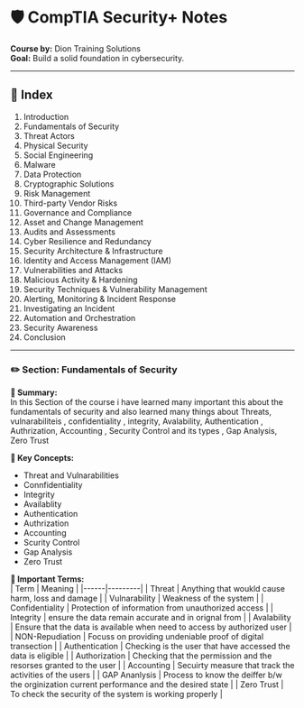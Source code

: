 # 🛡️ CompTIA Security+ Notes  
**Course by:** Dion Training Solutions  
**Goal:** Build a solid foundation in cybersecurity.


---

## 📘 Index

1. Introduction  
2. Fundamentals of Security  
3. Threat Actors  
4. Physical Security  
5. Social Engineering  
6. Malware  
7. Data Protection  
8. Cryptographic Solutions  
9. Risk Management  
10. Third-party Vendor Risks  
11. Governance and Compliance  
12. Asset and Change Management  
13. Audits and Assessments  
14. Cyber Resilience and Redundancy  
15. Security Architecture & Infrastructure  
16. Identity and Access Management (IAM)  
17. Vulnerabilities and Attacks  
18. Malicious Activity & Hardening  
19. Security Techniques & Vulnerability Management  
20. Alerting, Monitoring & Incident Response  
21. Investigating an Incident  
22. Automation and Orchestration  
23. Security Awareness  
24. Conclusion

---
### ✏️ Section: Fundamentals of Security 

**📌 Summary:**  
In this Section of the course i have learned many important this about the fundamentals of security and also learned many things about Threats, vulnarabiliteis , confidentiality , integrity, Avalability, Authentication , Authrization, Accounting , Security Control and its types , Gap Analysis, Zero Trust

**🧠 Key Concepts:**  
- Threat and Vulnarabilities  
- Connfidentiality
- Integrity
- Availablity
- Authentication
- Authrization
- Accounting
- Scurity Control
- Gap Analysis
- Zero Trust 

**🔑 Important Terms:**  
| Term | Meaning |
|------|---------|
|   Threat   |    Anything that woukld cause harm, loss and damage     |
|   Vulnarability   |     Weakness of the system    |
|   Confidentiality   |     Protection of information from unauthorized access    |
|   Integrity   |     ensure the data remain accurate and in orignal from    |
|   Avalability   |     Ensure that the data is available when need to access by authorized user     |
|   NON-Repudiation   |     Focuss on providing undeniable proof of digital transection    |
|   Authentication   |    Checking is the user that have accessed the data is eligible     |
|   Authorization   |     Checking that the permission and the resorses granted to the user   |
|   Accounting   |     Secuirty measure that track the activities of the users    |
|   GAP Ananlysis   |     Process to  know the deiffer b/w the orginization current performance and the desired state   |
|   Zero Trust   |     To check the security of the system is working properly    |



